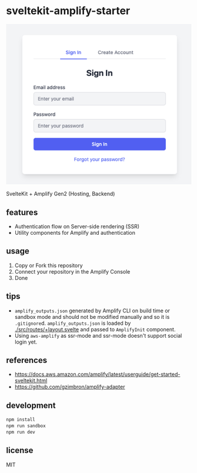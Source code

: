 # sveltekit-amplify-starter

![](./authenticator.png)

SvelteKit + Amplify Gen2 (Hosting, Backend)

## features

- Authentication flow on Server-side rendering (SSR)
- Utility components for Amplify and authentication

## usage

1. Copy or Fork this repository
2. Connect your repository in the Amplify Console
3. Done

## tips

- `amplify_outputs.json` generated by Amplify CLI on build time or sandbox mode and should not be modified manually and so it is `.gitignore`d. `amplify_outputs.json` is loaded by [./src/routes/+layout.svelte](./src/routes/+layout.svelte) and passed to `AmplifyInit` component.
- Using `aws-amplify` as ssr-mode and ssr-mode doesn't support social login yet.

## references

- <https://docs.aws.amazon.com/amplify/latest/userguide/get-started-sveltekit.html>
- <https://github.com/gzimbron/amplify-adapter>

## development

```sh
npm install
npm run sandbox
npm run dev
```

## license

MIT
